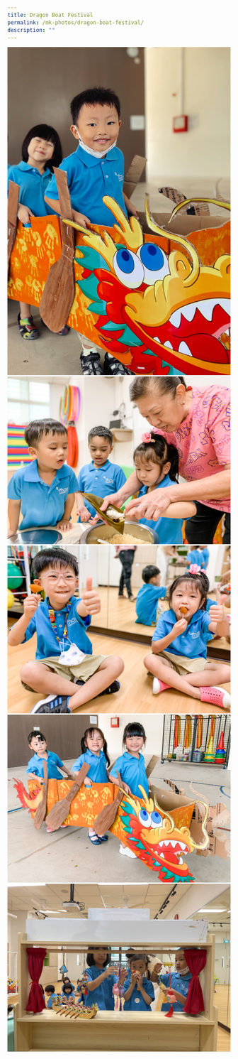 ```yaml
---
title: Dragon Boat Festival
permalink: /mk-photos/dragon-boat-festival/
description: ""
---
```

![](/images/dragonboat1.jpeg)![](/images/dragonboat2.JPG)![](/images/dragonboat3.JPG)![](/images/dragonboat4.JPG)![](/images/dragonboat5.JPG)